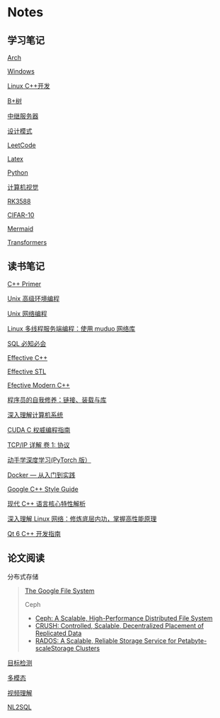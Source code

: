 # Notes

## 学习笔记

[Arch](other/arch/arch.md)

[Windows](other/Win/windows.md)

[Linux C++开发](cpp/linuxcpp/linuxc++.md)

[B+树](tasks/BPlusTree/b+tree.md)

[中继服务器](tasks/TcpRelay/tcprelay.md)

[设计模式](cpp/DesignPattern/pattern.md)

[LeetCode](LeetCode/leetcode.md)

[Latex](tools/Latex/latex.md)

[Python](AI/Python/python.md)

[计算机视觉](AI/CV/cv.md)

[RK3588](Embedded/rk3588.md)

[CIFAR-10](tasks/cifar-10/cifar-10.md)

[Mermaid](tools/Mermaid/mermaid.md)

[Transformers](AI/Transformers/transformers.md)

## 读书笔记

[C++ Primer](cpp/C++Primer/C++Primer.md)

[Unix 高级环境编程](cpp/apue/apue.md)

[Unix 网络编程](cpp/unp/unp.md)

[Linux 多线程服务端编程：使用 muduo 网络库](cpp/muduo/muduo.md)

[SQL 必知必会](tools/SQL/sql.md)

[Effective C++](cpp/Effective/effectivec++.md)

[Effective STL](cpp/Effective/stl.md)

[Efective Modern C++](cpp/Effective/modern.md)

[程序员的自我修养：链接、装载与库](system/lll/lll.md)

[深入理解计算机系统](system/CSAPP/csapp.md)

[CUDA C 权威编程指南](AI/CUDA/pccp.md)

[TCP/IP 详解 卷 1: 协议](system/Tcpip/tcpip.md)

[动手学深度学习(PyTorch 版）](AI/Pytorch/pytorch.md)

[Docker — 从入门到实践](tools/Docker/docker.md)

[Google C++ Style Guide](cpp/googlec++.md)

[现代 C++ 语言核心特性解析](cpp/modernc++.md)

[深入理解 Linux 网络：修炼底层内功，掌握高性能原理](system/LinuxNetwork/LinuxNetwork.md)

[Qt 6 C++ 开发指南](tools/Qt/qt6.md)

## 论文阅读

分布式存储

> [The Google File System](paper/GFS/gfs.md)
> 
> Ceph
>
> -   [Ceph: A Scalable, High-Performance Distributed File System](paper/Ceph/Ceph.md)
> -   [CRUSH: Controlled, Scalable, Decentralized Placement of Replicated Data](paper/Ceph/CRUSH.md)
> -   [RADOS: A Scalable, Reliable Storage Service for Petabyte-scaleStorage Clusters](paper/Ceph/RADOS.md)

[目标检测](paper/Detection/detection.md)

[多模态](paper/Multimodal/multimodal.md)

[视频理解](paper/Video/video.md)

[NL2SQL](paper/NL2SQL/nl2sql.md)
